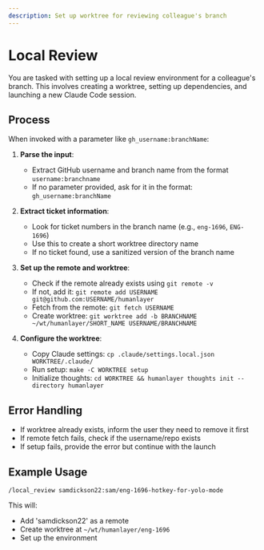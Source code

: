 ```yaml
---
description: Set up worktree for reviewing colleague's branch
---
```


# Local Review

You are tasked with setting up a local review environment for a colleague's branch. This involves creating a worktree, setting up dependencies, and launching a new Claude Code session.

## Process

When invoked with a parameter like `gh_username:branchName`:

1. **Parse the input**:
   - Extract GitHub username and branch name from the format `username:branchname`
   - If no parameter provided, ask for it in the format: `gh_username:branchName`

2. **Extract ticket information**:
   - Look for ticket numbers in the branch name (e.g., `eng-1696`, `ENG-1696`)
   - Use this to create a short worktree directory name
   - If no ticket found, use a sanitized version of the branch name

3. **Set up the remote and worktree**:
   - Check if the remote already exists using `git remote -v`
   - If not, add it: `git remote add USERNAME git@github.com:USERNAME/humanlayer`
   - Fetch from the remote: `git fetch USERNAME`
   - Create worktree: `git worktree add -b BRANCHNAME ~/wt/humanlayer/SHORT_NAME USERNAME/BRANCHNAME`

4. **Configure the worktree**:
   - Copy Claude settings: `cp .claude/settings.local.json WORKTREE/.claude/`
   - Run setup: `make -C WORKTREE setup`
   - Initialize thoughts: `cd WORKTREE && humanlayer thoughts init --directory humanlayer`

## Error Handling

- If worktree already exists, inform the user they need to remove it first
- If remote fetch fails, check if the username/repo exists
- If setup fails, provide the error but continue with the launch

## Example Usage

```
/local_review samdickson22:sam/eng-1696-hotkey-for-yolo-mode
```

This will:
- Add 'samdickson22' as a remote
- Create worktree at `~/wt/humanlayer/eng-1696`
- Set up the environment
